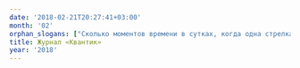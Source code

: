 ```yaml
---
date: '2018-02-21T20:27:41+03:00'
month: '02'
orphan_slogans: ["Сколько моментов времени в сутках, когда одна стрелка часов делит пополам угол между двумя другими стрелками?", "Измерение атмосферного давления своими руками.", "Трудности перевода с древнерусского.", "О том, как бумажный квадрат заменяет циркуль и линейку.", "Задача, где по фотографиям грузинских монет нужно восстановить их номинал.", "Два благородных металла, история имён ниобия, молибден и первый в таблице Менделеева искуственно созданный элемент.", "Составьте фигуру из деталек одного типа, которую можно сложить из деталек другого типа.", "Избранные задачи LXXXIV Санкт-Петербургской олимпиады по математике.", "Задача-картинка о солнечных бликах на занавеске.", "Задача-картинка о колёсах грузового автомобиля",]
title: Журнал «Квантик»
year: '2018'
---
```

